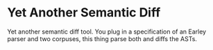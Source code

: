 # Yet Another Semantic Diff

Yet another semantic diff tool. You plug in a specification of an Earley parser and two corpuses, this thing parse both and diffs the ASTs.
